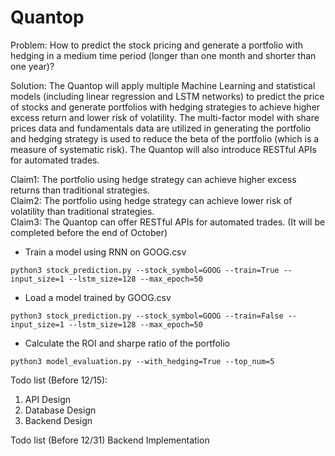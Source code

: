 # Quantop
Problem: How to predict the stock pricing and generate a portfolio with hedging in a medium time period (longer than one month and shorter than one year)?

Solution: 
The Quantop will apply multiple Machine Learning and statistical models (including linear regression and LSTM networks) to predict the price of stocks and generate portfolios with hedging strategies to achieve higher excess return and lower risk of volatility. The multi-factor model with share prices data and fundamentals data are utilized in generating the portfolio and hedging strategy is used to reduce the beta of the portfolio (which is a measure of systematic risk). The Quantop will also introduce RESTful APIs for automated trades.

Claim1: The portfolio using hedge strategy can achieve higher excess returns than traditional strategies.<br>
Claim2: The portfolio using hedge strategy can achieve lower risk of volatility than traditional strategies.<br>
Claim3: The Quantop can offer RESTful APIs for automated trades. (It will be completed before the end of October)

+ Train a model using RNN on GOOG.csv
```
python3 stock_prediction.py --stock_symbol=GOOG --train=True --input_size=1 --lstm_size=128 --max_epoch=50
```
+ Load a model trained by GOOG.csv
```
python3 stock_prediction.py --stock_symbol=GOOG --train=False --input_size=1 --lstm_size=128 --max_epoch=50
```
+ Calculate the ROI and sharpe ratio of the portfolio
```
python3 model_evaluation.py --with_hedging=True --top_num=5
```

Todo list (Before 12/15):
1. API Design
2. Database Design
3. Backend Design

Todo list (Before 12/31)
Backend Implementation
